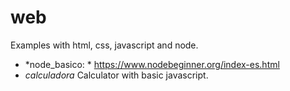 # web
  
Examples with html, css, javascript and node.
  
+ *node_basico: * https://www.nodebeginner.org/index-es.html
+ *calculadora* Calculator with basic javascript.
